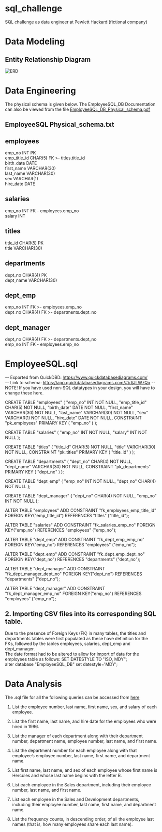 # sql_challenge
SQL challenge as data engineer at Pewlett Hackard (fictional company)


# Data Modeling

## Entity Relationship Diagram



![ERD](https://github.com/user-attachments/assets/ad12898f-15e1-4038-a4c1-b366f5e9c08b)

# Data Engineering

The physical schema is given below. The  EmployeeSQL_DB Documentation can also be viewed from the file [EmployeeSQL_DB_Physical_schema.pdf]()

## EmployeeSQL Physical_schema.txt

employees 
-
emp_no INT PK <br>
emp_title_id CHAR(5) FK >- titles.title_id <br>
birth_date DATE <br>
first_name VARCHAR(30) <br>
last_name VARCHAR(30) <br>
sex VARCHAR(1) <br>
hire_date DATE <br>

salaries
-
emp_no INT FK - employees.emp_no <br>
salary INT <br>


titles
-
title_id CHAR(5) PK <br>
title VARCHAR(30) <br>


departments
-
dept_no CHAR(4) PK  <br>
dept_name VARCHAR(30) <br>


dept_emp 
-
emp_no INT FK >- employees.emp_no <br>
dept_no CHAR(4) FK >- departments.dept_no <br>


dept_manager
-
dept_no CHAR(4) FK >- departments.dept_no <br>
emp_no INT FK - employees.emp_no <br>


# EmployeeSQL.sql

-- Exported from QuickDBD: https://www.quickdatabasediagrams.com/ <br>
-- Link to schema: https://app.quickdatabasediagrams.com/#/d/JLW7Qo
-- NOTE! If you have used non-SQL datatypes in your design, you will have to change these here.


CREATE TABLE "employees" (
    "emp_no" INT   NOT NULL,
    "emp_title_id" CHAR(5)   NOT NULL,
    "birth_date" DATE   NOT NULL,
    "first_name" VARCHAR(30)   NOT NULL,
    "last_name" VARCHAR(30)   NOT NULL,
    "sex" VARCHAR(1)   NOT NULL,
    "hire_date" DATE   NOT NULL,
    CONSTRAINT "pk_employees" PRIMARY KEY (
        "emp_no"
     )
);

CREATE TABLE "salaries" (
    "emp_no" INT   NOT NULL,
    "salary" INT   NOT NULL
);

CREATE TABLE "titles" (
    "title_id" CHAR(5)   NOT NULL,
    "title" VARCHAR(30)   NOT NULL,
    CONSTRAINT "pk_titles" PRIMARY KEY (
        "title_id"
     )
);

CREATE TABLE "departments" (
    "dept_no" CHAR(4)   NOT NULL,
    "dept_name" VARCHAR(30)   NOT NULL,
    CONSTRAINT "pk_departments" PRIMARY KEY (
        "dept_no"
     )
);

CREATE TABLE "dept_emp" (
    "emp_no" INT   NOT NULL,
    "dept_no" CHAR(4)   NOT NULL
);

CREATE TABLE "dept_manager" (
    "dept_no" CHAR(4)   NOT NULL,
    "emp_no" INT   NOT NULL
);

ALTER TABLE "employees" ADD CONSTRAINT "fk_employees_emp_title_id" FOREIGN KEY("emp_title_id")
REFERENCES "titles" ("title_id");

ALTER TABLE "salaries" ADD CONSTRAINT "fk_salaries_emp_no" FOREIGN KEY("emp_no")
REFERENCES "employees" ("emp_no");

ALTER TABLE "dept_emp" ADD CONSTRAINT "fk_dept_emp_emp_no" FOREIGN KEY("emp_no")
REFERENCES "employees" ("emp_no");

ALTER TABLE "dept_emp" ADD CONSTRAINT "fk_dept_emp_dept_no" FOREIGN KEY("dept_no")
REFERENCES "departments" ("dept_no");

ALTER TABLE "dept_manager" ADD CONSTRAINT "fk_dept_manager_dept_no" FOREIGN KEY("dept_no")
REFERENCES "departments" ("dept_no");

ALTER TABLE "dept_manager" ADD CONSTRAINT "fk_dept_manager_emp_no" FOREIGN KEY("emp_no")
REFERENCES "employees" ("emp_no");




## 2. Importing CSV files into its corresponding SQL table.

Due to the presence of Foreign Keys (FK) in many tables, the titles and departments tables were first populated as these have definition for the FKs, followed by the tables employees, salaries, dept_emp and dept_manager.<br>
The date format had to be altered to allow for import of data for the employees table as follows:
SET DATESTYLE TO "ISO, MDY"; <br>
alter database "EmployeeSQL_DB" set datestyle='MDY';


# Data Analysis

The .sql file for all the following queries can be accessed from [here](https://github.com/SunilduthBaichoo/sql_challenge/blob/main/data_analysis.sql)

1. List the employee number, last name, first name, sex, and salary of each employee.

2. List the first name, last name, and hire date for the employees who were hired in 1986.

3. List the manager of each department along with their department number, department name, employee number, last name, and first name.

4. List the department number for each employee along with that employee’s employee number, last name, first name, and department name.

5. List first name, last name, and sex of each employee whose first name is Hercules and whose last name begins with the letter B.

6. List each employee in the Sales department, including their employee number, last name, and first name.

7. List each employee in the Sales and Development departments, including their employee number, last name, first name, and department name.

8. List the frequency counts, in descending order, of all the employee last names (that is, how many employees share each last name).


